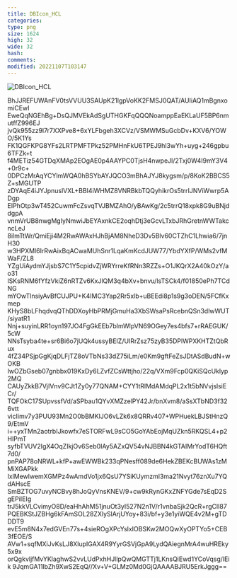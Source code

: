 ```yaml
---
title: DBIcon_HCL
categories: 
type: png
size: 1624
high: 32
wide: 32
hash: 
comments: 
modified: 20221107T103147
---
```

![DBIcon_HCL][1]

[1]: data:image/png;base64,iVBORw0KGgoAAAANSUhEUgAAACAAAAAgCAYAAABzenr0AAAAAXNSR0IArs4c6QAA
BhJJREFUWAnFV0tsVVUU3SAUpK21lgpVoKK2FMSJ0QAT/AUIiAQ1mBgnxomiCEwI
EweQqNGEhBg+DsQJMVEkAdSgUTHGKFqQQQNoamppEaEKLaUF5BP6nmutffZ996EJ
jvQk955zz9l7r7XXPve8+6xYLFbgeh3XCVz/VSMWMSuGcbDv+KXV6/YOWO/5K1Ys
FK1QGFKPG8YFs2LRTPMFTPkz52PMHnFkU6TPEJ9hl3wYh+uyg+246gpbu6TFZk+t
f4METiz54GTDqXMAp2EOgAE0p4AAYPC0TjsH4nwpeJl/2Txj0W4I9mY3V4+0r9c+
0DPCzMrAqYCYlmWQA0hBSYbAYJQCO3mBhAJYJ8kygsm/p/8KoK2BBCS5Z+sMGUTP
zDYAqE4iJYJpnuslVXL+BBI4iWHMZ8VNRBkbTQQyhikrOs5trrIJNViWwrp5ADgp
EIPhOtp3wT452CuwmFcZsvqTVJBMZAhO/yBAwKg/2c5trrQ18xpk8G9uBNjddgpA
vnmVrUB8nwgMgIyNmwiJbEYAxnkCE2oqhDtj3eGcvLTxbJRhGretnWWTakcncLeJ
8ilmTtWr/QmiEji4M2RwAWAxHJhBjAM8NheD3Dv5Blv60CTZhC1Lhwia6/7jnH30
w3HPXMl6IrRwAixBqACwaMUhSnr1LqaKmKcdJUW77/YbdYXfP/WMs2vfMWaF/ZL8
YZgUiAydmYJjsbS7C1Y5cpidvZjWRYrreKfRNn3RZZs+O1JKQrX2A40kOzY/ao31
lSKsRNM6fYfzVkiZ6nRTZv6KxJlQM3q4bXv+bnvu/lsTSCk4/f01850ePh7TCdNG
mYOwTlnsiyAvBfCUJPU+K4IMC3Yap2Rr5xlb+uBEEdi8p1s9g3oDEN/5FCfKxmep
KHyS8bLFhqdvqQThDDXoyHbPRMjGmuHa3XbSWsaPsRcebnQSn3dlwWUT/siyatR1
Nnj+suyinLRR1oyn197JO4FgGkEEb7blmWlpVN69OGey7es4bfs7+rRAEGUK/5cW
NNsTsyba4te+sr6Bi6o7jUQk4ussyBEIZ/UIRrZsz75zyB35DPlWPXKHTZtQbRux
4fZ34PSjpGgKjqDLFjTZ8oVTbNs33dZ75iLm/e0Km9gftFeZsJDtASdBudN+wOKB
IwOZbGseb07gnbbx019KxDy6LZvfZCsWttjho/22q/VXm9Fcp0QKiSQcUklyp2MQ
CAUyZkkB7VjIVnv9CJt1Zy0y77QNAM+CYY1tRlMdAMdqPL2x1t5bNVvjslsiECr/
TQFOkC17SUpvssfVd/aSPbau1QYvXMZzelPY42Jr/bnXvm8/aSsXTbND3f326vtt
vicIimv7y3PUU93Mn2O0bBMKlJO6vLZk6x8QRRv407+WPHuekLBJStHnzQ9/EtmV
i++yxTMn2aotrbIJkowfx7eSTORFwL9sCO5GoYAbEojMqUZkn5RKQSL4+p2HlPmT
syfbTVUV2IgX4OqZIkjOv6Seb0IAy5AZxQV54vNJBBN4kGTAIMrYodT6HQft7d0/
pnPAP78oNRWL+kfP+awEWWBk233qPNesff089de6HekZBEKcBUWAs1zMMiXGAPkk
IxlMewlwemXGMPz4wAmdVo1jx6QsU7YSiKUymzml3ma21Nvyt76znXu7YQdAHscE
SmBZTOG7uvyNCBvy8hJoQyVnsKNEV/9+cw9kRynGKxZNFYGde7sEqD2SgEPiIEIg
trJ5kkVLCvimyO8D/eaHhAhM51jnuOt3yI527N2n1V/r1vnbaSjk2QcR+rgClI87
PQEBKStJZBHg6kFAmSOL28ZXlySlArjUYoy+83i/bf+y3e1yiWQE4v2M+gTDDDT9
evE5m8N4x7edGVEn77s+4sieROgXPcYslxIOBSKw2MOQwXyOPTYo5+CEB3fEOE/S
AVw1+sqfMXiJvKsLJ8XlupIGAX4R9YyrGSVjGpA9LydQAiegnMrA4wuHREky5x9x
orQgkvljfMvYKlaghwS2vvLUdPxhHJllpQwQMGTTj1LKnsQiEwd1YCoVqsg/lEik
9JqmGA11lbZh9XwS2EqQ//Xv+V+GLMz0Md0GjQAAAABJRU5ErkJggg==
